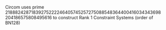 Circom uses prime 21888242871839275222246405745257275088548364400416034343698204186575808495616 to construct Rank 1 Constraint Systems (order of BN128)
